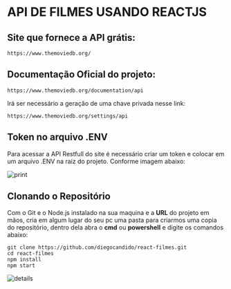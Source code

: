 # API DE FILMES USANDO REACTJS

## Site que fornece a API grátis: 
```
https://www.themoviedb.org/
```

## Documentação Oficial do projeto:
```
https://www.themoviedb.org/documentation/api
```

Irá ser necessário a geração de uma chave privada nesse link:
```
https://www.themoviedb.org/settings/api
```

## Token no arquivo .ENV ##
Para acessar a API Restfull do site é necessário criar um token e colocar em um arquivo .ENV na raíz do projeto. Conforme imagem abaixo:

![print](https://user-images.githubusercontent.com/1766790/191596782-51cd52f4-d471-4930-9e33-d792ad4aeeb1.JPG)


## Clonando o Repositório ##
Com o Git e o Node.js instalado na sua maquina e a **URL** do projeto em mãos, cria em algum lugar do seu pc uma pasta para criarmos uma copia do repositório, dentro dela abra o **cmd** ou **powershell** e digite os comandos abaixo:
```
git clone https://github.com/diegocandido/react-filmes.git
cd react-filmes
npm install
npm start
```

![details](https://user-images.githubusercontent.com/81689363/190419902-82b9ce94-3944-4bdb-ad1c-e35a93b142e1.PNG)



 
